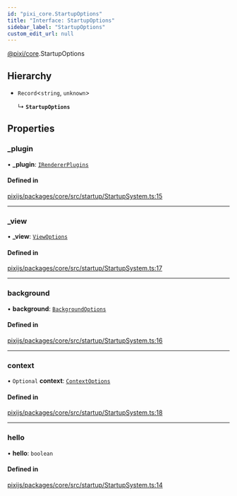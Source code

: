 ```yaml
---
id: "pixi_core.StartupOptions"
title: "Interface: StartupOptions"
sidebar_label: "StartupOptions"
custom_edit_url: null
---
```


[@pixi/core](../modules/pixi_core.md).StartupOptions

## Hierarchy

- `Record`<`string`, `unknown`\>

  ↳ **`StartupOptions`**

## Properties

### \_plugin

• **\_plugin**: [`IRendererPlugins`](pixi_core.IRendererPlugins.md)

#### Defined in

[pixijs/packages/core/src/startup/StartupSystem.ts:15](https://github.com/pixijs/pixijs/blob/2194fe5c5/packages/core/src/startup/StartupSystem.ts#L15)

___

### \_view

• **\_view**: [`ViewOptions`](pixi_core.ViewOptions.md)

#### Defined in

[pixijs/packages/core/src/startup/StartupSystem.ts:17](https://github.com/pixijs/pixijs/blob/2194fe5c5/packages/core/src/startup/StartupSystem.ts#L17)

___

### background

• **background**: [`BackgroundOptions`](pixi_core.BackgroundOptions.md)

#### Defined in

[pixijs/packages/core/src/startup/StartupSystem.ts:16](https://github.com/pixijs/pixijs/blob/2194fe5c5/packages/core/src/startup/StartupSystem.ts#L16)

___

### context

• `Optional` **context**: [`ContextOptions`](pixi_core.ContextOptions.md)

#### Defined in

[pixijs/packages/core/src/startup/StartupSystem.ts:18](https://github.com/pixijs/pixijs/blob/2194fe5c5/packages/core/src/startup/StartupSystem.ts#L18)

___

### hello

• **hello**: `boolean`

#### Defined in

[pixijs/packages/core/src/startup/StartupSystem.ts:14](https://github.com/pixijs/pixijs/blob/2194fe5c5/packages/core/src/startup/StartupSystem.ts#L14)
